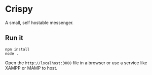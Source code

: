# Crispy
A small, self hostable messenger.

## Run it

```
npm install
node .
```

Open the `http://localhost:3000` file in a browser or use a service like XAMPP or MAMP to host.
